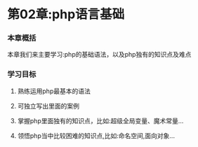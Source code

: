# 第02章:php语言基础

### 本章概括
本章我们来主要学习:php的基础语法，以及php独有的知识点及难点
### 学习目标

1. 熟练运用php最基本的语法

2. 可独立写出里面的案例

3. 掌握php里面独有的知识点，比如:超级全局变量、魔术常量...

4. 领悟php当中比较困难的知识点,比如:命名空间,面向对象...